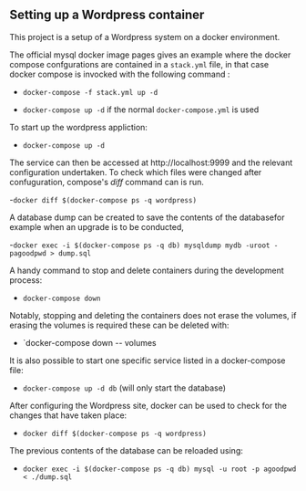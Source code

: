 ## Setting up a Wordpress container

This project is a setup of a Wordpress system on a docker environment.

The official mysql docker image pages gives an example where the
docker compose confgurations are contained in a `stack.yml` file, in
that case docker compose is invocked with the following command : 

- `docker-compose -f stack.yml up -d`

- `docker-compose up -d` if the normal `docker-compose.yml` is used

To start up the wordpress appliction:

- `docker-compose up -d`

The service can then be accessed at http://localhost:9999 and the
relevant configuration undertaken. To check which files were changed
after confuguration, compose's *diff* command can is run.

-`docker diff $(docker-compose ps -q wordpress)`

A database dump can be created to save the contents of the databasefor
example when an upgrade is to be conducted,

-`docker exec -i $(docker-compose ps -q db) mysqldump mydb -uroot
 -pagoodpwd > dump.sql`

A handy command to stop and delete containers during the development
process:

- `docker-compose down`

Notably, stopping and deleting the containers does not erase the
volumes, if erasing the volumes is required these can be deleted with:

- `docker-compose down -- volumes

It is also possible to start one specific service listed in a
docker-compose file:

- `docker-compose up -d db` (will only start the database)

After configuring the Wordpress site, docker can be used to check for
the changes that have taken place:

- `docker diff $(docker-compose ps -q wordpress)`

The previous contents of the database can be reloaded using:

- `docker exec -i $(docker-compose ps -q db) mysql -u root -p agoodpwd
  < ./dump.sql`